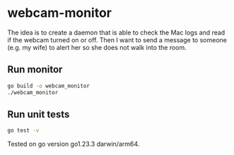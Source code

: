 # webcam-monitor

The idea is to create a daemon that is able to
check the Mac logs and read if the webcam turned
on or off. Then I want to send a message to someone
(e.g. my wife) to alert her so she does not walk into the room.

## Run monitor

```bash
go build -o webcam_monitor
./webcam_monitor
```

## Run unit tests

```bash
go test -v
```

Tested on go version go1.23.3 darwin/arm64.
